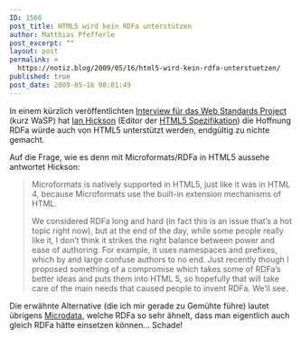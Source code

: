 ```yaml
---
ID: 1566
post_title: HTML5 wird kein RDFa unterstützen
author: Matthias Pfefferle
post_excerpt: ""
layout: post
permalink: >
  https://notiz.blog/2009/05/16/html5-wird-kein-rdfa-unterstuetzen/
published: true
post_date: 2009-05-16 08:01:49
---
```

<!-- wp:paragraph -->
<p>In einem kürzlich veröffentlichten <a href="http://www.webstandards.org/2009/05/13/interview-with-ian-hickson-editor-of-the-html-5-specification/">Interview für das Web Standards Project</a> (kurz WaSP) hat <a href="http://ln.hixie.ch/">Ian Hickson</a> (Editor der <a href="http://www.whatwg.org/specs/web-apps/current-work/">HTML5 Spezifikation</a>) die Hoffnung RDFa würde auch von HTML5 unterstützt werden, endgültig zu nichte gemacht.</p>
<!-- /wp:paragraph -->

<!-- wp:paragraph -->
<p>Auf die Frage, wie es denn mit Microformats/RDFa in HTML5 aussehe antwortet Hickson:</p>
<!-- /wp:paragraph -->

<!-- wp:quote -->
<blockquote class="wp-block-quote">
	<p>Microformats is natively supported in HTML5, just like it was in HTML 4, because Microformats use the built-in extension mechanisms of HTML.</p>
	<p>We considered RDFa long and hard (in fact this is an issue that’s a hot topic right now), but at the end of the day, while some people really like it, I don’t think it strikes the right balance between power and ease of authoring. For example, it uses namespaces and prefixes, which by and large confuse authors to no end. Just recently though I proposed something of a compromise which takes some of RDFa’s better ideas and puts them into HTML 5, so hopefully that will take care of the main needs that caused people to invent RDFa. We’ll see.</p>
</blockquote>
<!-- /wp:quote -->

<!-- wp:paragraph -->
<p>Die erwähnte Alternative (die ich mir gerade zu Gemühte führe) lautet übrigens <a href="http://www.whatwg.org/specs/web-apps/current-work/multipage/microdata.html">Microdata</a>, welche RDFa so sehr ähnelt, dass man eigentlich auch gleich RDFa hätte einsetzen können... Schade!</p>
<!-- /wp:paragraph -->